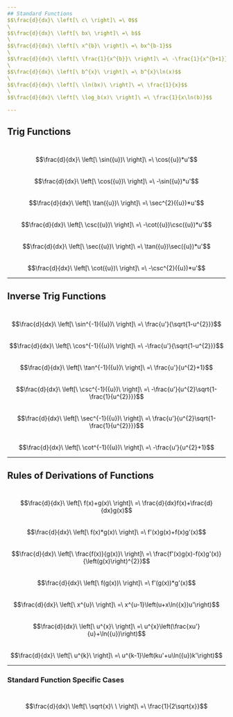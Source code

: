 ```yaml
---
## Standard Functions
$$\frac{d}{dx}\ \left[\ c\ \right]\ =\ 0$$
\
$$\frac{d}{dx}\ \left[\ bx\ \right]\ =\ b$$
\
$$\frac{d}{dx}\ \left[\ x^{b}\ \right]\ =\ bx^{b-1}$$
\
$$\frac{d}{dx}\ \left[\ \frac{1}{x^{b}}\ \right]\ =\ -\frac{1}{x^{b+1}}$$
\
$$\frac{d}{dx}\ \left[\ b^{x}\ \right]\ =\ b^{x}\ln(x)$$
\
$$\frac{d}{dx}\ \left[\ \ln(bx)\ \right]\ =\ \frac{1}{x}$$
\
$$\frac{d}{dx}\ \left[\ \log_b(x)\ \right]\ =\ \frac{1}{x\ln(b)}$$

---
```


## Trig Functions
\
$$\frac{d}{dx}\ \left[\ \sin({u})\ \right]\ =\ \cos({u})*u'$$
\
$$\frac{d}{dx}\ \left[\ \cos({u})\ \right]\ =\ -\sin({u})*u'$$
\
$$\frac{d}{dx}\ \left[\ \tan({u})\ \right]\ =\ \sec^{2}({u})*u'$$
\
$$\frac{d}{dx}\ \left[\ \csc({u})\ \right]\ =\ -\cot({u})\csc({u})*u'$$
\
$$\frac{d}{dx}\ \left[\ \sec({u})\ \right]\ =\ \tan({u})\sec({u})*u'$$
\
$$\frac{d}{dx}\ \left[\ \cot({u})\ \right]\ =\ -\csc^{2}({u})*u'$$

---

## Inverse Trig Functions
\
$$\frac{d}{dx}\ \left[\ \sin^{-1}({u})\ \right]\ =\ \frac{u'}{\sqrt{1-u^{2}}}$$
\
$$\frac{d}{dx}\ \left[\ \cos^{-1}({u})\ \right]\ =\ -\frac{u'}{\sqrt{1-u^{2}}}$$
\
$$\frac{d}{dx}\ \left[\ \tan^{-1}({u})\ \right]\ =\ \frac{u'}{u^{2}+1}$$
\
$$\frac{d}{dx}\ \left[\ \csc^{-1}({u})\ \right]\ =\ -\frac{u'}{u^{2}\sqrt{1-\frac{1}{u^{2}}}}$$
\
$$\frac{d}{dx}\ \left[\ \sec^{-1}({u})\ \right]\ =\ \frac{u'}{u^{2}\sqrt{1-\frac{1}{u^{2}}}}$$
\
$$\frac{d}{dx}\ \left[\ \cot^{-1}({u})\ \right]\ =\ -\frac{u'}{u^{2}+1}$$

---

## Rules of Derivations of Functions
\
$$\frac{d}{dx}\ \left[\ f(x)+g(x)\ \right]\ =\ \frac{d}{dx}f(x)+\frac{d}{dx}g(x)$$
\
$$\frac{d}{dx}\ \left[\ f(x)*g(x)\ \right]\ =\ f'(x)g(x)+f(x)g'(x)$$
\
$$\frac{d}{dx}\ \left[\ \frac{f(x)}{g(x)}\ \right]\ =\ \frac{f'(x)g(x)-f(x)g'(x)}{\left(g(x)\right)^{2}}$$
\
$$\frac{d}{dx}\ \left[\ f(g(x))\ \right]\ =\ f'(g(x))*g'(x)$$
\
$$\frac{d}{dx}\ \left[\ x^{u}\ \right]\ =\ x^{u-1}\left(u+x\ln({x})u'\right)$$
\
$$\frac{d}{dx}\ \left[\ u^{x}\ \right]\ =\ u^{x}\left(\frac{xu'}{u}+\ln({u})\right)$$
\
$$\frac{d}{dx}\ \left[\ u^{k}\ \right]\ =\ u^{k-1}\left(ku'+u\ln({u})k'\right)$$

---

### Standard Function Specific Cases
\
$$\frac{d}{dx}\ \left[\ \sqrt{x}\ \ \right]\ =\ \frac{1}{2\sqrt{x}}$$
